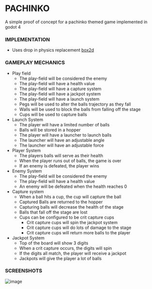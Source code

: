 # PACHINKO

A simple proof of concept for a pachinko themed game implemented in godot 4

### IMPLEMENTATION

* Uses drop in physics replacement [box2d](https://godotengine.org/asset-library/asset/2007)

### GAMEPLAY MECHANICS

* Play field
    * The play-field will be considered the enemy
    * The play-field will have a health value
    * The play-field will have a capture system
    * The play-field will have a jackpot system
    * The play-field will have a launch system
    * Pegs will be used to alter the balls trajectory as they fall
    * Walls will be used to block the balls from falling off the stage
    * Cups will be used to capture balls
* Launch System
    * The player will have a limited number of balls
    * Balls will be stored in a hopper
    * The player will have a launcher to launch balls
    * The launcher will have an adjustable angle
    * The launcher will have an adjustable force
* Player System
    * The players balls will serve as their health
    * When the player runs out of balls, the game is over
    * If an enemy is defeated, the player wins
* Enemy System
    * The play-field will be considered the enemy
    * The play-field will have a health value
    * An enemy will be defeated when the health reaches 0
* Capture system
    * When a ball hits a cup, the cup will capture the ball
    * Captured Balls are returned to the hopper
    * Capturing balls will decrease the health of the stage
    * Balls that fall off the stage are lost
    * Cups can be configured to be crit capture cups
        * Crit capture cups will spin the jackpot system
        * Crit capture cups will do lots of damage to the stage
        * Crit capture cups will return more balls to the player
* Jackpot System
    * Top of the board will show 3 digits
    * When a crit capture occurs, the digits will spin
    * If the digits all match, the player will receive a jackpot
    * Jackpots will give the player a lot of balls

### SCREENSHOTS
![image](https://github.com/JosephGaiser/pachinko/assets/35605126/0f427132-305b-4fcc-b85a-0170bbffa984)
